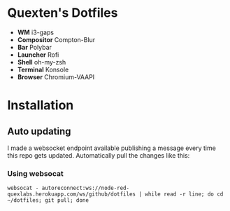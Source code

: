 # Quexten's Dotfiles

* **WM** i3-gaps
* **Compositor** Compton-Blur
* **Bar** Polybar
* **Launcher** Rofi
* **Shell** oh-my-zsh
* **Terminal** Konsole
* **Browser** Chromium-VAAPI

# Installation

## Auto updating

I made a websocket endpoint available publishing a message every time this repo gets updated.
Automatically pull the changes like this:

### Using websocat

```
websocat - autoreconnect:ws://node-red-quexlabs.herokuapp.com/ws/github/dotfiles | while read -r line; do cd ~/dotfiles; git pull; done
```
